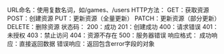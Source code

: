 URL命名：使用复数名词，如/games、/users
HTTP方法：
GET：获取资源
POST：创建资源
PUT：更新资源（全量更新）
PATCH：更新资源（部分更新）
DELETE：删除资源
状态码：
200：成功
201：创建成功
400：请求错误
401：未授权
403：禁止访问
404：资源不存在
500：服务器错误
响应格式：
成功响应：直接返回数据
错误响应：返回包含error字段的对象